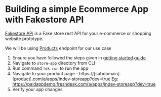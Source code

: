 # Building a simple Ecommerce App with Fakestore API

[Fakestore API](https://fakestoreapi.com/) is a Fake store rest API for your e-commerce or shopping website prototype.

We will be using [Products](https://fakestoreapi.com/products) endpoint for our use case

1. Ensure you have followed the steps given in [getting started guide](../../step-1/getting_started.md)
2. Navigate to `store-app` directory from CLI  
3. Run command `fdk run` to run the app
4. Navigate to your product page - https://[subdomain].[product].com/a/apps/indev-storeapp?dev=true Eg: https://paidappdemo.freshdesk.com/a/apps/indev-storeapp?dev=true
5. Verify your app changes
